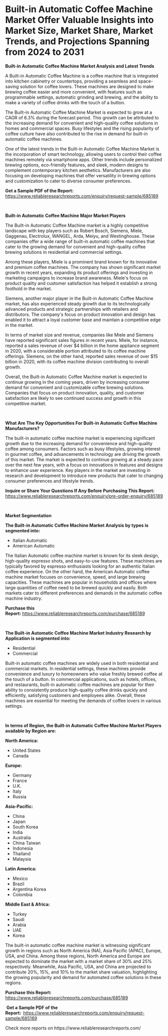 <p><h1>Built-in Automatic Coffee Machine Market Offer Valuable Insights into Market Size, Market Share, Market Trends, and Projections Spanning from 2024 to 2031</h1></p><p><strong>Built-in Automatic Coffee Machine Market Analysis and Latest Trends</strong></p>
<p><p>A Built-in Automatic Coffee Machine is a coffee machine that is integrated into kitchen cabinetry or countertops, providing a seamless and space-saving solution for coffee lovers. These machines are designed to make brewing coffee easier and more convenient, with features such as programmable settings, automatic grinding and brewing, and the ability to make a variety of coffee drinks with the touch of a button.</p><p>The Built-in Automatic Coffee Machine Market is expected to grow at a CAGR of 6.3% during the forecast period. This growth can be attributed to the increasing demand for convenient and high-quality coffee solutions in homes and commercial spaces. Busy lifestyles and the rising popularity of coffee culture have also contributed to the rise in demand for built-in automatic coffee machines.</p><p>One of the latest trends in the Built-in Automatic Coffee Machine Market is the incorporation of smart technology, allowing users to control their coffee machines remotely via smartphone apps. Other trends include personalized brewing options, eco-friendly features, and sleek, modern designs to complement contemporary kitchen aesthetics. Manufacturers are also focusing on developing machines that offer versatility in brewing options and customization to cater to diverse consumer preferences.</p></p>
<p><strong>Get a Sample PDF of the Report:&nbsp;</strong> <a href="https://www.reliableresearchreports.com/enquiry/request-sample/685189">https://www.reliableresearchreports.com/enquiry/request-sample/685189</a></p>
<p>&nbsp;</p>
<p><strong>Built-in Automatic Coffee Machine Major Market Players</strong></p>
<p><p>The Built-in Automatic Coffee Machine market is a highly competitive landscape with key players such as Robert Bosch, Siemens, Miele, Gaggenau, Electrolux, WANGEL, Arda, Meiyu, and Westinghouse. These companies offer a wide range of built-in automatic coffee machines that cater to the growing demand for convenient and high-quality coffee brewing solutions in residential and commercial settings.</p><p>Among these players, Miele is a prominent brand known for its innovative and premium coffee machines. The company has shown significant market growth in recent years, expanding its product offerings and investing in marketing campaigns to increase brand awareness. Miele's focus on product quality and customer satisfaction has helped it establish a strong foothold in the market.</p><p>Siemens, another major player in the Built-in Automatic Coffee Machine market, has also experienced steady growth due to its technologically advanced products and strategic partnerships with retailers and distributors. The company's focus on product innovation and design has enabled it to attract a loyal customer base and maintain a competitive edge in the market.</p><p>In terms of market size and revenue, companies like Miele and Siemens have reported significant sales figures in recent years. Miele, for instance, reported a sales revenue of over $4 billion in the home appliance segment in 2020, with a considerable portion attributed to its coffee machine offerings. Siemens, on the other hand, reported sales revenue of over $15 billion in 2020, with its coffee machine division contributing to overall growth.</p><p>Overall, the Built-in Automatic Coffee Machine market is expected to continue growing in the coming years, driven by increasing consumer demand for convenient and customizable coffee brewing solutions. Companies that focus on product innovation, quality, and customer satisfaction are likely to see continued success and growth in this competitive market.</p></p>
<p>&nbsp;</p>
<p><strong>What Are The Key Opportunities For Built-in Automatic Coffee Machine Manufacturers?</strong></p>
<p><p>The built-in automatic coffee machine market is experiencing significant growth due to the increasing demand for convenience and high-quality coffee among consumers. Factors such as busy lifestyles, growing interest in gourmet coffee, and advancements in technology are driving the growth of this market. The market is expected to continue growing at a steady pace over the next few years, with a focus on innovations in features and designs to enhance user experience. Key players in the market are investing in research and development to introduce new products that cater to changing consumer preferences and lifestyle trends.</p></p>
<p><strong>Inquire or Share Your Questions If Any Before Purchasing This Report:</strong> <a href="https://www.reliableresearchreports.com/enquiry/pre-order-enquiry/685189">https://www.reliableresearchreports.com/enquiry/pre-order-enquiry/685189</a></p>
<p>&nbsp;</p>
<p><strong>Market Segmentation</strong></p>
<p><strong>The Built-in Automatic Coffee Machine Market Analysis by types is segmented into:</strong></p>
<p><ul><li>Italian Automatic</li><li>American Automatic</li></ul></p>
<p><p>The Italian Automatic coffee machine market is known for its sleek design, high-quality espresso shots, and easy-to-use features. These machines are typically favored by espresso enthusiasts looking for an authentic Italian coffee experience. On the other hand, the American Automatic coffee machine market focuses on convenience, speed, and large brewing capacities. These machines are popular in households and offices where large quantities of coffee need to be brewed quickly and easily. Both markets cater to different preferences and demands in the automatic coffee machine industry.</p></p>
<p><strong>Purchase this Report:&nbsp;</strong><a href="https://www.reliableresearchreports.com/purchase/685189">https://www.reliableresearchreports.com/purchase/685189</a></p>
<p>&nbsp;</p>
<p><strong>The Built-in Automatic Coffee Machine Market Industry Research by Application is segmented into:</strong></p>
<p><ul><li>Residential</li><li>Commercial</li></ul></p>
<p><p>Built-in automatic coffee machines are widely used in both residential and commercial markets. In residential settings, these machines provide convenience and luxury to homeowners who value freshly brewed coffee at the touch of a button. In commercial applications, such as hotels, offices, and restaurants, built-in automatic coffee machines are popular for their ability to consistently produce high-quality coffee drinks quickly and efficiently, satisfying customers and employees alike. Overall, these machines are essential for meeting the demands of coffee lovers in various settings.</p></p>
<p>&nbsp;</p>
<p><strong>In terms of Region, the Built-in Automatic Coffee Machine Market Players available by Region are:</strong></p>
<p>
    <p> <strong> North America: </strong>
        <ul>
            <li>United States</li>
            <li>Canada</li>
        </ul>
        </p> 
    <p> <strong> Europe: </strong>
        <ul>
            <li>Germany</li>
            <li>France</li>
            <li>U.K.</li>
            <li>Italy</li>
            <li>Russia</li>
        </ul>
        </p> 
    <p> <strong> Asia-Pacific: </strong>
        <ul>
            <li>China</li>
            <li>Japan</li>
            <li>South Korea</li>
            <li>India</li>
            <li>Australia</li>
            <li>China Taiwan</li>
            <li>Indonesia</li>
            <li>Thailand</li>
            <li>Malaysia</li>
        </ul>
        </p> 
    <p> <strong> Latin America: </strong>
        <ul>
            <li>Mexico</li>
            <li>Brazil</li>
            <li>Argentina Korea</li>
            <li>Colombia</li>
        </ul>
        </p> 
    <p> <strong> Middle East & Africa: </strong>
        <ul>
            <li>Turkey</li>
            <li>Saudi</li>
            <li>Arabia</li>
            <li>UAE</li>
            <li>Korea</li>
        </ul>
    </p>
    </p>
<p><p>The built-in automatic coffee machine market is witnessing significant growth in regions such as North America (NA), Asia Pacific (APAC), Europe, USA, and China. Among these regions, North America and Europe are expected to dominate the market with a market share of 30% and 25% respectively. Meanwhile, Asia Pacific, USA, and China are projected to contribute 20%, 15%, and 10% to the market share valuation, highlighting the growing popularity and demand for automated coffee solutions in these regions.</p></p>
<p><strong>Purchase this Report: </strong><a href="https://www.reliableresearchreports.com/purchase/685189">https://www.reliableresearchreports.com/purchase/685189</a></p>
<p>&nbsp;<strong>Get a Sample PDF of the Report:&nbsp;&nbsp;</strong><a href="https://www.reliableresearchreports.com/enquiry/request-sample/685189">https://www.reliableresearchreports.com/enquiry/request-sample/685189</a></p>
<p><strong></strong></p>
<p>Check more reports on https://www.reliableresearchreports.com/</p>